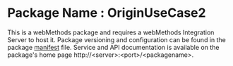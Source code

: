 # Package Name : OriginUseCase2
This is a webMethods package and requires a webMethods Integration Server to host it. Package versioning and configuration can be found in the package [manifest](./OriginUseCase2/manifest.v3) file. Service and API documentation is available on the package's home page http://&lt;server&gt;:&lt;port&gt;/&lt;packagename>.